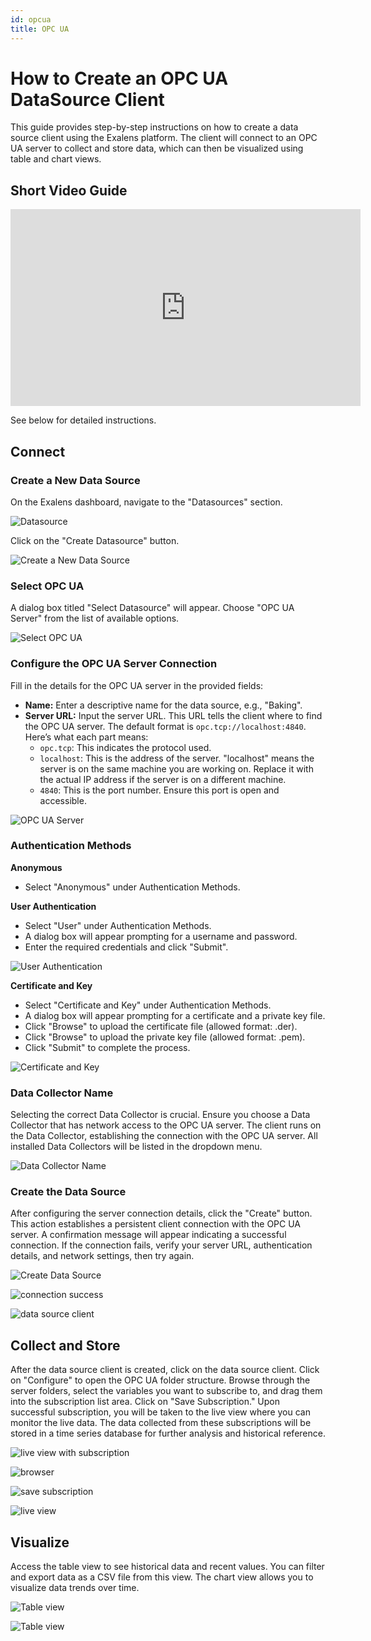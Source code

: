 ```yaml
---
id: opcua
title: OPC UA
---
```

# How to Create an OPC UA DataSource Client

This guide provides step-by-step instructions on how to create a data source client using the Exalens platform. The client will connect to an OPC UA server to collect and store data, which can then be visualized using table and chart views.

## Short Video Guide

<iframe width="560" height="315" src="https://www.youtube.com/embed/UX-6LI-0gLY" title="YouTube video player" frameborder="0" allow="accelerometer; autoplay; clipboard-write; encrypted-media; gyroscope; picture-in-picture; web-share" referrerpolicy="strict-origin-when-cross-origin" allowfullscreen></iframe>

See below for detailed instructions.

## Connect

### Create a New Data Source

On the Exalens dashboard, navigate to the "Datasources" section.

![Datasource](opcua_img/1.png)

Click on the "Create Datasource" button.

![Create a New Data Source](opcua_img/2.png)

### Select OPC UA

A dialog box titled "Select Datasource" will appear. Choose "OPC UA Server" from the list of available options.

![Select OPC UA](opcua_img/3.png)

### Configure the OPC UA Server Connection

Fill in the details for the OPC UA server in the provided fields:
- **Name:** Enter a descriptive name for the data source, e.g., "Baking".
- **Server URL:** Input the server URL. This URL tells the client where to find the OPC UA server. The default format is `opc.tcp://localhost:4840`. Here’s what each part means:
  - `opc.tcp`: This indicates the protocol used.
  - `localhost`: This is the address of the server. "localhost" means the server is on the same machine you are working on. Replace it with the actual IP address if the server is on a different machine.
  - `4840`: This is the port number. Ensure this port is open and accessible. 

![OPC UA Server](opcua_img/4.png)

### Authentication Methods

**Anonymous**
- Select "Anonymous" under Authentication Methods.

**User Authentication**
- Select "User" under Authentication Methods.
- A dialog box will appear prompting for a username and password.
- Enter the required credentials and click "Submit".

![User Authentication](opcua_img/5.png)

**Certificate and Key**
- Select "Certificate and Key" under Authentication Methods.
- A dialog box will appear prompting for a certificate and a private key file.
- Click "Browse" to upload the certificate file (allowed format: .der).
- Click "Browse" to upload the private key file (allowed format: .pem).
- Click "Submit" to complete the process.

![Certificate and Key](opcua_img/6.png)

### Data Collector Name

Selecting the correct Data Collector is crucial. Ensure you choose a Data Collector that has network access to the OPC UA server. The client runs on the Data Collector, establishing the connection with the OPC UA server. All installed Data Collectors will be listed in the dropdown menu.

![Data Collector Name](opcua_img/7.png)

### Create the Data Source

After configuring the server connection details, click the "Create" button. This action establishes a persistent client connection with the OPC UA server. A confirmation message will appear indicating a successful connection. If the connection fails, verify your server URL, authentication details, and network settings, then try again.

![Create Data Source](opcua_img/8.png)

![connection success](opcua_img/9.png)

![data source client](opcua_img/10.png)

## Collect and Store

After the data source client is created, click on the data source client. Click on "Configure" to open the OPC UA folder structure. Browse through the server folders, select the variables you want to subscribe to, and drag them into the subscription list area. Click on "Save Subscription." Upon successful subscription, you will be taken to the live view where you can monitor the live data. The data collected from these subscriptions will be stored in a time series database for further analysis and historical reference.

![live view with subscription](opcua_img/11.png)

![browser](opcua_img/12.png)

![save subscription](opcua_img/13.png)

![live view](opcua_img/14.png)

## Visualize

Access the table view to see historical data and recent values. You can filter and export data as a CSV file from this view. The chart view allows you to visualize data trends over time.

![Table view](opcua_img/15.png)

![Table view](opcua_img/16.png)
